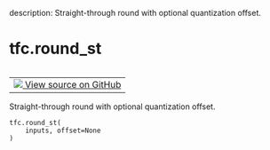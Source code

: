 description: Straight-through round with optional quantization offset.

<div itemscope itemtype="http://developers.google.com/ReferenceObject">
<meta itemprop="name" content="tfc.round_st" />
<meta itemprop="path" content="Stable" />
</div>

# tfc.round_st

<!-- Insert buttons and diff -->

<table class="tfo-notebook-buttons tfo-api nocontent" align="left">
<td>
  <a target="_blank" href="https://github.com/tensorflow/compression/tree/master/tensorflow_compression/python/ops/round_ops.py#L38-L43">
    <img src="https://www.tensorflow.org/images/GitHub-Mark-32px.png" />
    View source on GitHub
  </a>
</td>
</table>



Straight-through round with optional quantization offset.

<pre class="devsite-click-to-copy prettyprint lang-py tfo-signature-link">
<code>tfc.round_st(
    inputs, offset=None
)
</code></pre>



<!-- Placeholder for "Used in" -->
